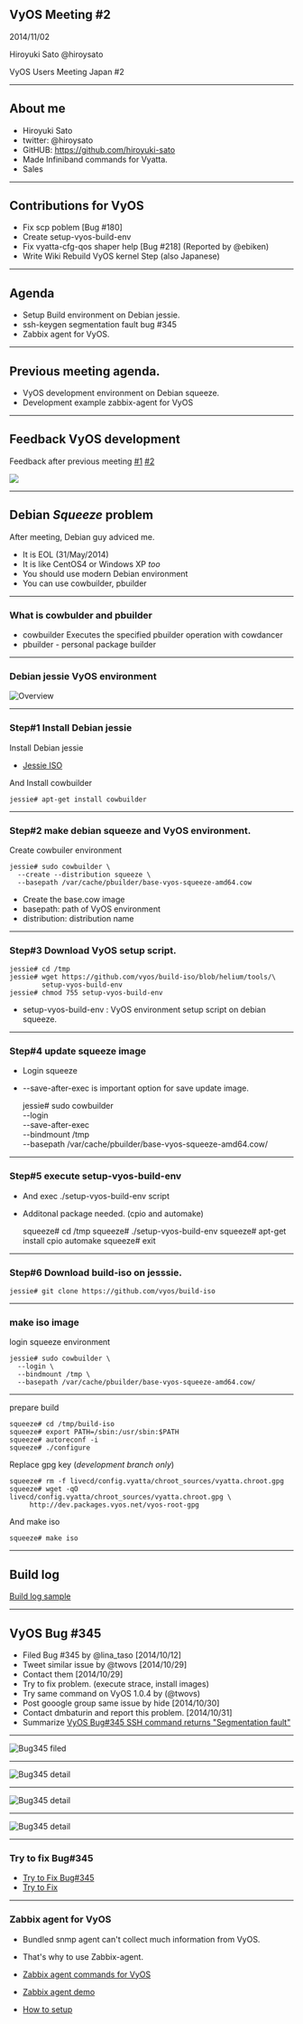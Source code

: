 

## VyOS Meeting #2

2014/11/02

Hiroyuki Sato @hiroysato

VyOS Users Meeting Japan #2

---

## About me

* Hiroyuki Sato
* twitter: @hiroysato
* GitHUB: https://github.com/hiroyuki-sato
* Made Infiniband commands for Vyatta.
* Sales

---

## Contributions for VyOS

* Fix scp poblem [Bug #180]
* Create setup-vyos-build-env
* Fix vyatta-cfg-qos shaper help [Bug #218] (Reported by @ebiken)
* Write Wiki Rebuild VyOS kernel Step (also Japanese)



---

## Agenda

* Setup Build environment on Debian jessie.
* ssh-keygen segmentation fault bug #345
* Zabbix agent for VyOS.


---

## Previous meeting agenda.

* VyOS development environment on Debian squeeze.
* Development example zabbix-agent for VyOS

---

## Feedback VyOS development

Feedback after previous meeting [#1](https://twitter.com/henrich/status/493300065822191617) [#2](https://twitter.com/hiroysato/status/495235218089848832)

![](/images/pbuilder1.png)


---

## Debian *Squeeze* problem

After meeting, Debian guy adviced me. 

* It is EOL (31/May/2014)
* It is like CentOS4 or Windows XP *too*
* You should use modern Debian environment 
* You can use cowbuilder, pbuilder

---

### What is cowbulder and pbuilder

* cowbuilder Executes the specified pbuilder operation with cowdancer
* pbuilder - personal package builder 

---

### Debian jessie VyOS environment

![Overview](/images/pbuilder2.png)

---

### Step#1 Install Debian jessie

Install Debian jessie

* [Jessie ISO](http://ftp.debian.org/debian/dists/jessie/main/installer-amd64/current/images/netboot/mini.iso)

And Install cowbuilder

    jessie# apt-get install cowbuilder

---

### Step#2 make debian squeeze and VyOS environment.

Create cowbuiler environment

    jessie# sudo cowbuilder \
      --create --distribution squeeze \
      --basepath /var/cache/pbuilder/base-vyos-squeeze-amd64.cow

* Create the base.cow image
* basepath: path of VyOS environment
* distribution: distribution name

---

### Step#3 Download VyOS setup script.

    jessie# cd /tmp
    jessie# wget https://github.com/vyos/build-iso/blob/helium/tools/\
            setup-vyos-build-env 
    jessie# chmod 755 setup-vyos-build-env
    

* setup-vyos-build-env : VyOS environment setup script on debian squeeze.

---

### Step#4 update squeeze image

* Login squeeze
* --save-after-exec is important option for save update image.

 

    jessie# sudo cowbuilder \
      --login \
      --save-after-exec \
      --bindmount /tmp \
      --basepath /var/cache/pbuilder/base-vyos-squeeze-amd64.cow/

---

### Step#5 execute setup-vyos-build-env

* And exec ./setup-vyos-build-env script
* Additonal package needed. (cpio and automake)


  
    squeeze# cd /tmp
    squeeze# ./setup-vyos-build-env
    squeeze# apt-get install cpio automake
    squeeze# exit 

---

### Step#6 Download build-iso on jesssie.

    jessie# git clone https://github.com/vyos/build-iso 
    

---

### make iso image 

login squeeze environment 

    jessie# sudo cowbuilder \
      --login \
      --bindmount /tmp \
      --basepath /var/cache/pbuilder/base-vyos-squeeze-amd64.cow/

---

prepare build
    
    squeeze# cd /tmp/build-iso 
    squeeze# export PATH=/sbin:/usr/sbin:$PATH
    squeeze# autoreconf -i
    squeeze# ./configure
    

Replace gpg key (*development branch only*)

    squeeze# rm -f livecd/config.vyatta/chroot_sources/vyatta.chroot.gpg
    squeeze# wget -qO livecd/config.vyatta/chroot_sources/vyatta.chroot.gpg \
         http://dev.packages.vyos.net/vyos-root-gpg

And make iso

    squeeze# make iso
    

---

## Build log

[Build log sample](https://gist.github.com/hiroyuki-sato/f730a246a9b5f7b577f2)

---

## VyOS Bug #345

* Filed Bug #345 by @lina_taso [2014/10/12]
* Tweet similar issue by @twovs [2014/10/29]
* Contact them [2014/10/29]
* Try to fix problem. (execute strace, install images) 
* Try same command on VyOS 1.0.4 by (@twovs) 
* Post gooogle group same issue by hide [2014/10/30]
* Contact dmbaturin and report this problem. [2014/10/31]
* Summarize [VyOS Bug#345 SSH command returns "Segmentation fault"](https://gist.github.com/hiroyuki-sato/6cfac97d21a26e3d5cc9)

---


![Bug345 filed](/images/bug345_1.png)

---


![Bug345 detail](/images/bug345_2.png)

---


![Bug345 detail](/images/bug345_3.png)

---


![Bug345 detail](/images/bug345_4.png)

---

### Try to fix Bug#345

* [Try to Fix Bug#345](https://gist.github.com/hiroyuki-sato/6fa390e2ca7dd42fe9aa)
* [Try to Fix](https://gist.github.com/hiroyuki-sato/6cfac97d21a26e3d5cc9)

---

### Zabbix agent for VyOS

* Bundled snmp agent can't collect much information from VyOS.
* That's why to use Zabbix-agent.

* [Zabbix agent commands for VyOS](https://github.com/hiroyuki-sato/vyos-cfg-zabbix-agent)
* [Zabbix agent demo](http://komeiy.hatenablog.com/entry/2014/10/24/002107)
* [How to setup](http://www.downtown.jp/~soukaku/archives/2014/0802_145203.html)


